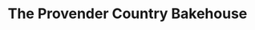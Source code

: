 ---
title: "The Provender Country Bakehouse"
url: /yea/the-provender-country-bakehouse/
shop: bakery
---